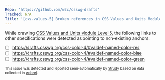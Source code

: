```yaml
---
Repo: 'https://github.com/w3c/csswg-drafts'
Tracked: N/A
Title: '[css-values-5] Broken references in CSS Values and Units Module Level 5'
---
```


While crawling [CSS Values and Units Module Level 5](https://drafts.csswg.org/css-values-5/), the following links to other specifications were detected as pointing to non-existing anchors:
* [ ] https://drafts.csswg.org/css-color-4/#valdef-named-color-red
* [ ] https://drafts.csswg.org/css-color-4/#valdef-named-color-blue
* [ ] https://drafts.csswg.org/css-color-4/#valdef-named-color-green

<sub>This issue was detected and reported semi-automatically by [Strudy](https://github.com/w3c/strudy/) based on data collected in [webref](https://github.com/w3c/webref/).</sub>
